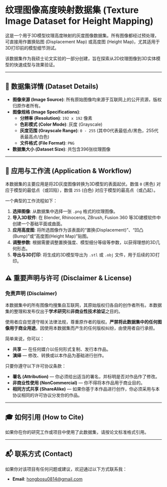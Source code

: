 # 纹理图像高度映射数据集 (Texture Image Dataset for Height Mapping)

这是一个用于3D模型纹理高度映射的灰度图像数据集。所有图像都经过预处理，可直接用作置换贴图 (Displacement Map) 或高度图 (Height Map)，尤其适用于3D打印前的模型细节测试。

该数据集作为我硕士论文实验的一部分创建，旨在探索从2D纹理图像到3D实体模型的快速成型与效果验证。

---

## 📖 数据集详情 (Dataset Details)

* **图像来源 (Image Source)**: 所有原始图像均来源于互联网上的公开资源，版权归原作者所有。
* **图像规格 (Image Specifications)**:
    * **分辨率 (Resolution)**: `192 x 192` 像素
    * **色彩模式 (Color Mode)**: 灰度 (Grayscale)
    * **灰度范围 (Grayscale Range)**: `0 - 255` (其中0代表最低点/黑色，255代表最高点/白色)
    * **文件格式 (File Format)**: `PNG`
* **数据集大小 (Dataset Size)**: 共包含396张纹理图像

---

## 🚀 应用与工作流 (Application & Workflow)

本数据集的主要应用是将2D灰度图像转换为3D模型的表面起伏。数值 `0` (黑色) 对应于模型的最低点（或凹陷），数值 `255` (白色) 对应于模型的最高点（或凸起）。

一个典型的工作流程如下：
1.  **选择图像**: 从数据集中选择一张 `.png` 格式的纹理图像。
2.  **导入3D软件**: 在 Blender, Rhinoceros, ZBrush, Fusion 360 等3D建模软件中创建一个基础平面或曲面。
3.  **应用高度图**: 将所选图像作为该表面的“置换(Displacement)”、“凹凸(Bump)”或“高度图(Height Map)”贴图。
4.  **调整参数**: 根据需要调整置换强度、模型细分等级等参数，以获得理想的3D几何形态。
5.  **导出与3D打印**: 将生成的3D模型导出为 `.stl` 或 `.obj` 文件，用于后续的3D打印。

## ⚠️ 重要声明与许可 (Disclaimer & License)

### **免责声明 (Disclaimer)**

本数据集中的所有图像均搜集自互联网，其原始版权归各自的创作者所有。本数据集的整理和发布仅出于**学术研究**和**非商业性技术验证**之目的。

使用者应自觉遵守相关法律法规，尊重原作者的版权。**严禁将此数据集中的任何图像用于商业用途**。因使用本数据集而产生的任何版权纠纷，由使用者自行承担。

简单来说，你可以：
* **共享** — 在任何媒介以任何形式复制、发行本作品。
* **演绎** — 修改、转换或以本作品为基础进行创作。

只要你遵守以下许可协议条款：
* **署名 (Attribution)** — 你必须给出适当的署名，并标明是否对作品作了修改。
* **非商业性使用 (NonCommercial)** — 你不得将本作品用于商业目的。
* **相同方式共享 (ShareAlike)** — 如果你基于本作品进行创作，你必须采用与本协议相同的许可协议分发你的作品。

---

## 🎓 如何引用 (How to Cite)

如果你在你的研究工作或项目中使用了此数据集，请按论文标准格式引用。

---

## 📬 联系方式 (Contact)

如果你对该项目有任何问题或建议，欢迎通过以下方式联系我：
* **Email**: hongbosu0814@gmail.com
